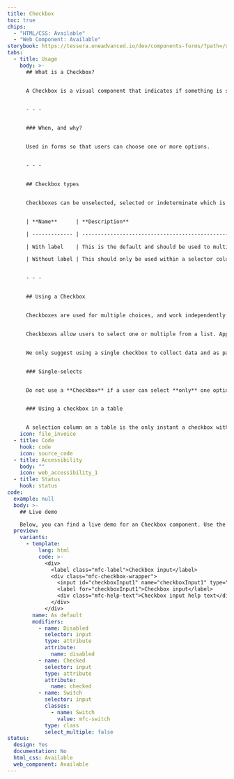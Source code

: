 ```yaml
---
title: Checkbox
toc: true
chips:
  - "HTML/CSS: Available"
  - "Web Component: Available"
storybook: https://tessera.oneadvanced.io/dev/components-forms/?path=/docs/html-input-checkbox--default-story
tabs:
  - title: Usage
    body: >-
      ## What is a Checkbox?


      A Checkbox is a visual component that indicates if something is selected or not.


      - - -


      ### When, and why?


      Used in forms so that users can choose one or more options.


      - - -


      ## Checkbox types


      Checkboxes can be unselected, selected or indeterminate which is when a checkbox is neither selected or unselected and therefore cannot be determined. Active, Disabled, Read-only and Focussed states also apply to all of the above.


      | **Name**      | **Description**                                                                                                           |

      | ------------- | ------------------------------------------------------------------------------------------------------------------------- |

      | With label    | This is the default and should be used to multiple choice lists and parent-child multiple choice lists                    |

      | Without label | This should only be used within a selector column of a table where the column header becomes the label for the checkboxes |


      - - -


      ## Using a Checkbox


      Checkboxes are used for multiple choices, and work independently from other checkboxes in the same list therefore checking an additional box does not affect any other selections.


      Checkboxes allow users to select one or multiple from a list. Applying a parent checkbox allows the user to easily select all or unselect all. The undetermined state will appear if the user selects all via the parent and then deselect 1 or more of the children. 


      We only suggest using a single checkbox to collect data and as part of another question/item, rather than as a standalone question/item. For example a checkbox used on a log in page with 'Keep me logged in' only works relation to the input fields above and the perference is saved upon succesfully logging in.


      ### Single-selects


      Do not use a **Checkbox** if a user can select **only** one option from a list. In this case, \[Radio Buttons](link to Radio Buttons page) or a \[Toggle switch](link to toggle-switch page) depending on the 'save' should be used instead. **Checkboxes** allow the user to select multiple items in a set, whereas **Radio Buttons** allow the user to select only one option.


      ### Using a checkbox in a table


      A selection column on a table is the only instant a checkbox without a label is vailed as the column header become the overarching label. Applying a selection column to a table allows the user to easily scan read and see which rows are selected and are more visually prominent than unselected items. They also make it easier to compare available items.
    icon: file_invoice
  - title: Code
    hook: code
    icon: source_code
  - title: Accessibility
    body: ""
    icon: web_accessibility_1
  - title: Status
    hook: status
code:
  example: null
  body: >-
    ## Live demo

    Below, you can find a live demo for an Checkbox component. Use the drop-down menus and radio buttons to view the different Checkbox Types and Variants.
  preview:
    variants:
      - template:
          lang: html
          code: >-
            <div>
              <label class="mfc-label">Checkbox input</label>
              <div class="mfc-checkbox-wrapper">
                <input id="checkboxInput1" name="checkboxInput1" type="checkbox">
                <label for="checkboxInput1">Checkbox input</label>
                <div class="mfc-help-text">Checkbox input help text</div>
              </div>
            </div>
        name: As default
        modifiers:
          - name: Disabled
            selector: input
            type: attribute
            attribute:
              name: disabled
          - name: Checked
            selector: input
            type: attribute
            attribute:
              name: checked
          - name: Switch
            selector: input
            classes:
              - name: Switch
                value: mfc-switch
            type: class
            select_multiple: false
status:
  design: Yes
  documentation: No
  html_css: Available
  web_component: Available
---
```

